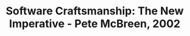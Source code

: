 ---
short-title:    Software Craftsmanship
title:          "Software Craftsmanship: The New Imperative - Pete McBreen, 2002"
link:           http://www.mcbreen.ab.ca/SoftwareCraftsmanship/index.html
notes:
    - teaser: Software engineering is suited to large systems projects
      quotes:
        - text: Software engineering was invented to tackle the problems of really large NATO systems projects.
          position: Page 1
---